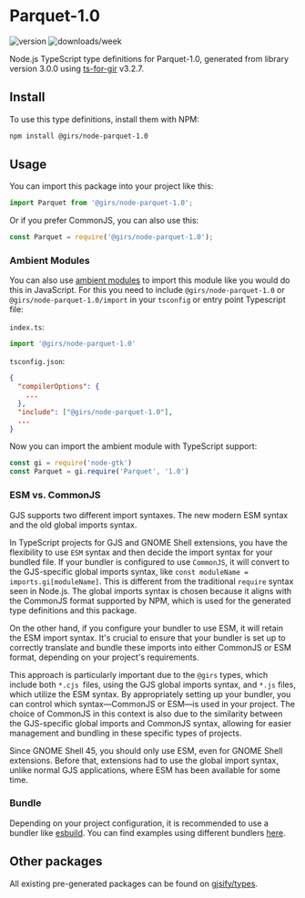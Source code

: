 
# Parquet-1.0

![version](https://img.shields.io/npm/v/@girs/node-parquet-1.0)
![downloads/week](https://img.shields.io/npm/dw/@girs/node-parquet-1.0)


Node.js TypeScript type definitions for Parquet-1.0, generated from library version 3.0.0 using [ts-for-gir](https://github.com/gjsify/ts-for-gir) v3.2.7.


## Install

To use this type definitions, install them with NPM:
```bash
npm install @girs/node-parquet-1.0
```

## Usage

You can import this package into your project like this:
```ts
import Parquet from '@girs/node-parquet-1.0';
```

Or if you prefer CommonJS, you can also use this:
```ts
const Parquet = require('@girs/node-parquet-1.0');
```

### Ambient Modules

You can also use [ambient modules](https://github.com/gjsify/ts-for-gir/tree/main/packages/cli#ambient-modules) to import this module like you would do this in JavaScript.
For this you need to include `@girs/node-parquet-1.0` or `@girs/node-parquet-1.0/import` in your `tsconfig` or entry point Typescript file:

`index.ts`:
```ts
import '@girs/node-parquet-1.0'
```

`tsconfig.json`:
```json
{
  "compilerOptions": {
    ...
  },
  "include": ["@girs/node-parquet-1.0"],
  ...
}
```

Now you can import the ambient module with TypeScript support: 

```ts
const gi = require('node-gtk')
const Parquet = gi.require('Parquet', '1.0')
```



### ESM vs. CommonJS

GJS supports two different import syntaxes. The new modern ESM syntax and the old global imports syntax.

In TypeScript projects for GJS and GNOME Shell extensions, you have the flexibility to use `ESM` syntax and then decide the import syntax for your bundled file. If your bundler is configured to use `CommonJS`, it will convert to the GJS-specific global imports syntax, like `const moduleName = imports.gi[moduleName]`. This is different from the traditional `require` syntax seen in Node.js. The global imports syntax is chosen because it aligns with the CommonJS format supported by NPM, which is used for the generated type definitions and this package.

On the other hand, if you configure your bundler to use ESM, it will retain the ESM import syntax. It's crucial to ensure that your bundler is set up to correctly translate and bundle these imports into either CommonJS or ESM format, depending on your project's requirements.

This approach is particularly important due to the `@girs` types, which include both `*.cjs `files, using the GJS global imports syntax, and `*.js` files, which utilize the ESM syntax. By appropriately setting up your bundler, you can control which syntax—CommonJS or ESM—is used in your project. The choice of CommonJS in this context is also due to the similarity between the GJS-specific global imports and CommonJS syntax, allowing for easier management and bundling in these specific types of projects.

Since GNOME Shell 45, you should only use ESM, even for GNOME Shell extensions. Before that, extensions had to use the global import syntax, unlike normal GJS applications, where ESM has been available for some time.

### Bundle

Depending on your project configuration, it is recommended to use a bundler like [esbuild](https://esbuild.github.io/). You can find examples using different bundlers [here](https://github.com/gjsify/ts-for-gir/tree/main/examples).

## Other packages

All existing pre-generated packages can be found on [gjsify/types](https://github.com/gjsify/types).

